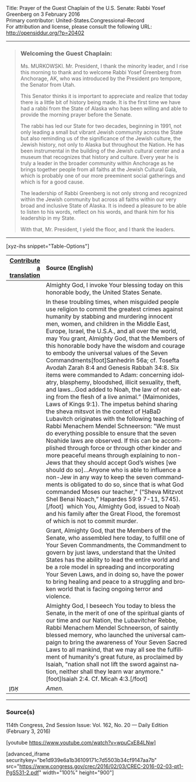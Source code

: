 <html>
<head></head>
<body>
Title: Prayer of the Guest Chaplain of the U.S. Senate: Rabbi Yosef Greenberg on 3 February 2016<br />
Primary contributor: United-States.Congressional-Record<br />
For attribution and license, please consult the following URL: <a href="http://opensiddur.org/?p=20402">http://opensiddur.org/?p=20402</a>
<p />
<hr />

<blockquote>
<h3>Welcoming the Guest Chaplain:</h3>
Ms. MURKOWSKI. Mr. President, I thank the minority leader, and I rise this morning to thank and to welcome Rabbi Yosef Greenberg from Anchorage, AK, who was introduced by the President pro tempore, the Senator from Utah.

This Senator thinks it is important to appreciate and realize that today there is a little bit of history being made. It is the first time we have had a rabbi from the State of Alaska who has been willing and able to provide the morning prayer before the Senate.

The rabbi has led our State for two decades, beginning in 1991, not only leading a small but vibrant Jewish community across the State but also reminding us of the significance of the Jewish culture, the Jewish history, not only to Alaska but throughout the Nation. He has been instrumental in the building of the Jewish cultural center and a museum that recognizes that history and culture. Every year he is truly a leader in the broader community within Anchorage as he brings together people from all faiths at the Jewish Cultural Gala, which is probably one of our more preeminent social gatherings and which is for a good cause.

The leadership of Rabbi Greenberg is not only strong and recognized within the Jewish community but across all faiths within our very broad and inclusive State of Alaska. It is indeed a pleasure to be able to listen to his words, reflect on his words, and thank him for his leadership in my State.

With that, Mr. President, I yield the floor, and I thank the leaders.
</blockquote>

<hr />

[xyz-ihs snippet="Table-Options"]<table style="margin-left: auto; margin-right: auto;" class="draggable">
<thead><tr><th id="x" style="text-align: right;"><a href="/contributing/upload/">Contribute a translation</a></th><th style="text-align: left;">Source (English)</th></tr></thead>
<tbody>
<tr><td style="vertical-align:top;">
<div class="liturgy" lang="he">

</span></div></td>
 
<td style="vertical-align:top;">
<div class="english" lang="en">
Almighty God, 
I invoke Your blessing today 
on this honorable body, 
the United States Senate. 
</div></td></tr>


<tr><td style="vertical-align:top;">
<div class="liturgy" lang="he">

</span></div></td>
 
<td style="vertical-align:top;">
<div class="english" lang="en">
In these troubling times, 
when misguided people use religion 
to commit the greatest crimes against humanity 
by stabbing and murdering innocent men, women, and children 
in the Middle East, Europe, Israel, the U.S.A., and all over the world, 
may You grant, Almighty God, 
that the Members of this honorable body 
have the wisdom and courage 
to embody the universal values of the Seven Commandments[foot]Sanhedrin 56a; cf. Tosefta Avodah Zarah 8:4 and Genesis Rabbah 34:8. Six items were commanded to Adam: concerning idolatry, blasphemy, bloodshed, illicit sexuality, theft, and laws…God added to Noah, the law of not eating from the flesh of a live animal.” (Maimonides, Laws of Kings 9:1). The impetus behind sharing the sheva mitsvot in the context of ḤaBaD Lubavitch originates with the following teaching of Rabbi Menachem Mendel Schneerson: "We must do everything possible to ensure that the seven Noahide laws are observed. If this can be accomplished through force or through other kinder and more peaceful means through explaining to non-Jews that they should accept God’s wishes [we should do so]…Anyone who is able to influence a non-Jew in any way to keep the seven commandments is obligated to do so, since that is what God commanded Moses our teacher," (“Sheva Mitzvot Shel Benai Noach,” Hapardes 59:9 7-11, 5745).[/foot]&nbsp; 
which You, Almighty God, 
issued to Noaḥ and his family after the Great Flood, 
the foremost of which is not to commit murder. 
</div></td></tr>


<tr><td style="vertical-align:top;">
<div class="liturgy" lang="he">

</span></div></td>
 
<td style="vertical-align:top;">
<div class="english" lang="en">
Grant, Almighty God, 
that the Members of the Senate, who assembled here today, 
to fulfill one of Your Seven Commandments, 
the Commandment to govern by just laws, 
understand that the United States has the ability 
to lead the entire world 
and be a role model 
in spreading and incorporating Your Seven Laws, 
and in doing so, 
have the power to bring healing and peace 
to a struggling and broken world 
that is facing ongoing terror and violence.
</div></td></tr>


<tr><td style="vertical-align:top;">
<div class="liturgy" lang="he">

</span></div></td>
 
<td style="vertical-align:top;">
<div class="english" lang="en">
Almighty God, 
I beseech You today to bless the Senate, 
in the merit of one of the spiritual giants of our time and our Nation, 
the Lubavitcher Rebbe, 
Rabbi Menachem Mendel Schneerson, of saintly blessed memory, 
who launched the universal campaign 
to bring the awareness of Your Seven Sacred Laws to all mankind, 
that we may all see the fulfillment of humanity's great future, 
as proclaimed by Isaiah, 
"nation shall not lift the sword against nation, 
neither shall they learn war anymore."[foot]Isaiah 2:4. Cf. Micah 4:3.[/foot]
</div></td></tr>


<tr><td style="vertical-align:top;">
<div class="liturgy" lang="he">
אָמֵן׃
</span></div></td>
 
<td style="vertical-align:top;">
<div class="english" lang="en">
<em>Amen.</em>
</div></td></tr>
</tbody></table>

<hr />

<h3>Source(s)</h3>

114th Congress, 2nd Session
Issue: Vol. 162, No. 20 — Daily Edition (February 3, 2016)

[youtube https://www.youtube.com/watch?v=wpuCxE84LNw]

[advanced_iframe securitykey="be1d939e6a1b36109171c7d5503b34cf9147aa7b" src="https://www.congress.gov/crec/2016/02/03/CREC-2016-02-03-pt1-PgS531-2.pdf" width="100%" height="900"]
</body>
</html>